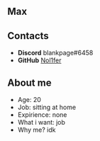 ## Max
## Contacts
- **Discord** blankpage#6458
- **GitHub** [Nol1fer](https://github.com/Nol1fer)

## About me
- Age: 20
- Job: sitting at home
- Expirience: none
- What i want: job
- Why me? idk
